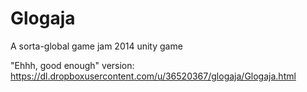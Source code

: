 Glogaja
=======

A sorta-global game jam 2014 unity game


"Ehhh, good enough" version:
https://dl.dropboxusercontent.com/u/36520367/glogaja/Glogaja.html
